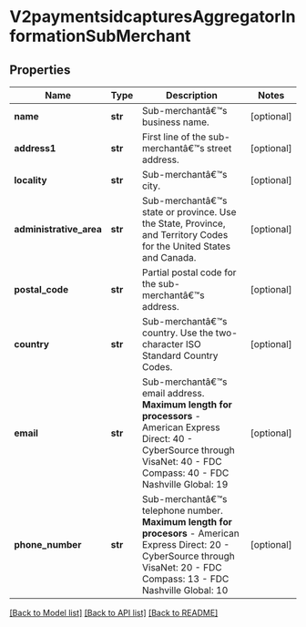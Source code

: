 # V2paymentsidcapturesAggregatorInformationSubMerchant

## Properties
Name | Type | Description | Notes
------------ | ------------- | ------------- | -------------
**name** | **str** | Sub-merchantâ€™s business name. | [optional] 
**address1** | **str** | First line of the sub-merchantâ€™s street address. | [optional] 
**locality** | **str** | Sub-merchantâ€™s city. | [optional] 
**administrative_area** | **str** | Sub-merchantâ€™s state or province. Use the State, Province, and Territory Codes for the United States and Canada.  | [optional] 
**postal_code** | **str** | Partial postal code for the sub-merchantâ€™s address. | [optional] 
**country** | **str** | Sub-merchantâ€™s country. Use the two-character ISO Standard Country Codes. | [optional] 
**email** | **str** | Sub-merchantâ€™s email address.  **Maximum length for processors**   - American Express Direct: 40  - CyberSource through VisaNet: 40  - FDC Compass: 40  - FDC Nashville Global: 19  | [optional] 
**phone_number** | **str** | Sub-merchantâ€™s telephone number.  **Maximum length for procesors**   - American Express Direct: 20  - CyberSource through VisaNet: 20  - FDC Compass: 13  - FDC Nashville Global: 10  | [optional] 

[[Back to Model list]](../README.md#documentation-for-models) [[Back to API list]](../README.md#documentation-for-api-endpoints) [[Back to README]](../README.md)


